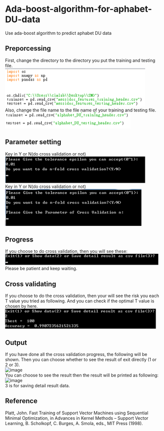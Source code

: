 # Ada-boost-algorithm-for-aphabet-DU-data
Use ada-boost algorithm to predict aphabet DU data
## Preporcessing
First, change the directory to the directory you put the training and testing file. <br />
![image](/readme_img/p01.png)<br />
Also, change the file name to the file name of your training and testing file. <br />
![image](/readme_img/p02.png)<br />
## Parameter setting
Key in Y or N(do cross validation or not) <br />
![image](/readme_img/p03.png)<br />
Key in Y or N(do cross validation or not)<br />
![image](/readme_img/p04.png)<br />
## Progress
If you choose to do cross validation, then you will see these: <br />
![image](/readme_img/p07.png)<br />
Please be patient and keep waiting. <br />
## Cross validating
If you choose to do the cross validation, then your will see the risk you each T value you tried as following. And you can check if the optimal T value is chosen by here.<br />
![image](/readme_img/p08.png)<br />
## Output
If you have done all the cross validation progress, the following will be shown. Then you can choose whether to see the result of exit directly (1 or 2 or 3).<br />
![image](/readme_img/p09.png)<br />
You can choose to see the result then the result will be printed as following: <br />
![image](/readme_img/p10.png)<br />
3 is for saving detail result data.
## Reference
Platt, John. Fast Training of Support Vector Machines using Sequential Minimal Optimization, in Advances in Kernel Methods – Support Vector Learning, B. Scholkopf, C. Burges, A. Smola, eds., MIT Press (1998).
